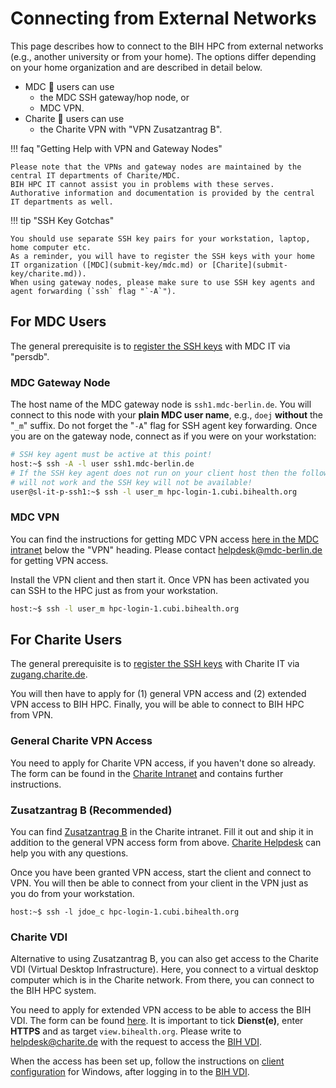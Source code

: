 # Connecting from External Networks

This page describes how to connect to the BIH HPC from external networks (e.g., another university or from your home).
The options differ depending on your home organization and are described in detail below.

- MDC :microscope: users can use
    - the MDC SSH gateway/hop node, or
    - MDC VPN.
- Charite :hospital: users can use
    - the Charite VPN with "VPN Zusatzantrag B".

!!! faq "Getting Help with VPN and Gateway Nodes"

    Please note that the VPNs and gateway nodes are maintained by the central IT departments of Charite/MDC.
    BIH HPC IT cannot assist you in problems with these serves.
    Authorative information and documentation is provided by the central IT departments as well.

!!! tip "SSH Key Gotchas"

    You should use separate SSH key pairs for your workstation, laptop, home computer etc.
    As a reminder, you will have to register the SSH keys with your home IT organization ([MDC](submit-key/mdc.md) or [Charite](submit-key/charite.md)).
    When using gateway nodes, please make sure to use SSH key agents and agent forwarding (`ssh` flag "`-A`").

## For MDC Users

The general prerequisite is to [register the SSH keys](submit-key/mdc.md) with MDC IT via "persdb".

### MDC Gateway Node

The host name of the MDC gateway node is `ssh1.mdc-berlin.de`.
You will connect to this node with your **plain MDC user name**, e.g., `doej` **without** the "`_m`" suffix.
Do not forget the "`-A`" flag for SSH agent key forwarding.
Once you are on the gateway node, connect as if you were on your workstation:

```bash
# SSH key agent must be active at this point!
host:~$ ssh -A -l user ssh1.mdc-berlin.de
# If the SSH key agent does not run on your client host then the following
# will not work and the SSH key will not be available!
user@sl-it-p-ssh1:~$ ssh -l user_m hpc-login-1.cubi.bihealth.org
```

### MDC VPN

You can find the instructions for getting MDC VPN access [here in the MDC intranet](https://www.mdc-berlin.info/anleitungen) below the "VPN" heading.
Please contact [helpdesk@mdc-berlin.de](mailto:helpdesk@mdc-berlin.de) for getting VPN access.

Install the VPN client and then start it.
Once VPN has been activated you can SSH to the HPC just as from your workstation.

```bash
host:~$ ssh -l user_m hpc-login-1.cubi.bihealth.org
```

## For Charite Users

The general prerequisite is to [register the SSH keys](submit-key/charite.md) with Charite IT via [zugang.charite.de](https://zugang.charite.de).

You will then have to apply for (1) general VPN access and (2) extended VPN access to BIH HPC.
Finally, you will be able to connect to BIH HPC from VPN.

### General Charite VPN Access

You need to apply for Charite VPN access, if you haven't done so already.
The form can be found in the [Charite Intranet](https://intranet.charite.de/fileadmin/user_upload/portal/service/service_06_geschaeftsbereiche/service_06_14_it/VPN-Antrag_Mitarb_Stud.pdf) and contains further instructions.

### Zusatzantrag B (Recommended)

You can find [Zusatzantrag B](https://intranet.charite.de/fileadmin/user_upload/portal/service/service_06_geschaeftsbereiche/service_06_14_it/VPN-Zusatzantrag_B.pdf) in the Charite intranet.
Fill it out and ship it in addition to the general VPN access form from above.
[Charite Helpdesk](mailto:helpdesk@charite.de) can help you with any questions.

Once you have been granted VPN access, start the client and connect to VPN.
You will then be able to connect from your client in the VPN just as you do from your workstation.

```
host:~$ ssh -l jdoe_c hpc-login-1.cubi.bihealth.org
```

### Charite VDI

Alternative to using Zusatzantrag B, you can also get access to the Charite VDI (Virtual Desktop Infrastructure).
Here, you connect to a virtual desktop computer which is in the Charite network.
From there, you can connect to the BIH HPC system.

You need to apply for extended VPN access to be able to access the BIH VDI.
The form can be found [here](https://intranet.charite.de/fileadmin/user_upload/portal/service/service_06_geschaeftsbereiche/service_06_14_it/VPN-Zusatzantrag_O.pdf).
It is important to tick **Dienst(e)**, enter **HTTPS** and as target `view.bihealth.org`.
Please write to [helpdesk@charite.de](mailto:helpdesk@charite.de) with the request to access the [BIH VDI](https://view.bihealth.org).

When the access has been set up, follow the instructions on [client configuration](configure-ssh/windows.md) for Windows, after logging in to the [BIH VDI](https://view.bihealth.org).
